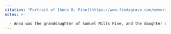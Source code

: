 ```yaml
---
citation: "Portrait of [Anna B. Pine](https://www.findagrave.com/memorial/29286648/anna-b-pine) (12 Dec 1864 to 20 Feb 1881), digitally photographed by Jacqueline Igliozzi and republished with permission, personal correspondence 01 Feb 2023."
notes: >-

  - Anna was the granddaughter of Samuel Mills Pine, and the daughter of [Nicholas Ludlow Pine](https://www.findagrave.com/memorial/124623340/nicholas-ludlow-pine) (19 Jul 1837 to 08 May 1921) and [Anna R. (Conkling) Pine](https://www.findagrave.com/memorial/124619706/anna-r-pine) (20 Sept 1832 to 01 Jul 1874). Anna B. was only 16 years old when she died.
---
```



